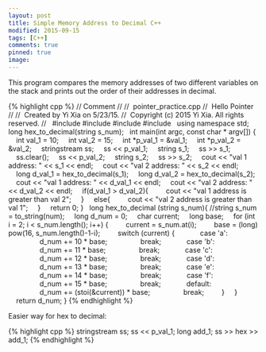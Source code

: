 ```yaml
---
layout: post
title: Simple Memory Address to Decimal C++
modified: 2015-09-15
tags: [C++]
comments: true
pinned: true
image:
---
```


This program compares the memory addresses of two different variables on the stack and prints out the order of their addresses in decimal.

{% highlight cpp %}
// Comment
//
//  pointer_practice.cpp
//  Hello Pointer
//
//  Created by Yi Xia on 5/23/15.
//  Copyright (c) 2015 Yi Xia. All rights reserved.
//
 
#include <iostream>
#include <cmath>
#include <sstream>
#include <cstdlib>
 
using namespace std;
 
long hex_to_decimal(string s_num);
 
int main(int argc, const char * argv[]) {
    int val_1 = 10;
    int val_2 = 15;
    int *p_val_1 = &val_1;
    int *p_val_2 = &val_2;
    stringstream ss;
    ss << p_val_1;
    string s_1;
    ss >> s_1;
    ss.clear();
    ss << p_val_2;
    string s_2;
    ss >> s_2;
    cout << "val 1 address: " << s_1 << endl;
    cout << "val 2 address: " << s_2 << endl;
    long d_val_1 = hex_to_decimal(s_1);
    long d_val_2 = hex_to_decimal(s_2);
    cout << "val 1 address: " << d_val_1 << endl;
    cout << "val 2 address: " << d_val_2 << endl;
    if(d_val_1 > d_val_2){
        cout << "val 1 address is greater than val 2";
    }
    else{
        cout << "val 2 address is greater than val 1";
    }
    return 0;
}
 
long hex_to_decimal (string s_num){
//string s_num = to_string(num);
    long d_num = 0;
    char current;
    long base;
    for (int i = 2; i < s_num.length(); i++) {
        current = s_num.at(i);
        base = (long) pow(16, s_num.length()-1-i);
        switch (current) {
            case 'a':
                d_num += 10 * base;
                break;
            case 'b':
                d_num += 11 * base;
                break;
            case 'c':
                d_num += 12 * base;
                break;
            case 'd':
                d_num += 13 * base;
                break;
            case 'e':
                d_num += 14 * base;
                break;
            case 'f':
                d_num += 15 * base;
                break;
            default:
                d_num += (stoi(&current)) * base;
                break;
        }
    }
    return d_num;
}
{% endhighlight %}

Easier way for hex to decimal: 

{% highlight cpp %}
stringstream ss;
ss << p_val_1;
long add_1;
ss >> hex >> add_1;
{% endhighlight %}
